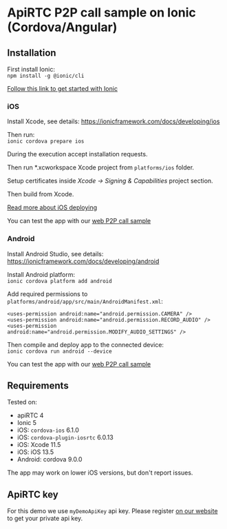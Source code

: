 # ApiRTC P2P call sample on Ionic (Cordova/Angular)

## Installation
First install Ionic:  
`npm install -g @ionic/cli`

[Follow this link to get started with Ionic](https://ionicframework.com/getting-started/) 

### iOS
Install Xcode, see details:
https://ionicframework.com/docs/developing/ios

Then run:  
`ionic cordova prepare ios`

During the execution accept installation requests.

Then run *.xcworkspace Xcode project from `platforms/ios` folder.

Setup certificates inside *Xcode -> Signing & Capabilities* project section.

Then build from Xcode.

[Read more about iOS deploying](https://ionicframework.com/docs/v3/intro/deploying/)

You can test the app with our [web P2P call sample](https://dev.apirtc.com/demo/peertopeer_call/index.html) 

### Android

Install Android Studio, see details:
https://ionicframework.com/docs/developing/android

Install Android platform:  
`ionic cordova platform add android`

Add required permissions to `platforms/android/app/src/main/AndroidManifest.xml`:
```
<uses-permission android:name="android.permission.CAMERA" />
<uses-permission android:name="android.permission.RECORD_AUDIO" />
<uses-permission android:name="android.permission.MODIFY_AUDIO_SETTINGS" />
```

Then compile and deploy app to the connected device:  
`ionic cordova run android --device`

You can test the app with our [web P2P call sample](https://dev.apirtc.com/demo/peertopeer_call/index.html) 

## Requirements
Tested on:
- apiRTC 4
- Ionic 5
- iOS: `cordova-ios` 6.1.0
- iOS: `cordova-plugin-iosrtc` 6.0.13
- iOS: Xcode 11.5
- iOS: iOS 13.5
- Android: cordova 9.0.0

The app may work on lower iOS versions, but don't report issues.

## ApiRTC key

For this demo we use `myDemoApiKey` api key. Please register [on our website](https://cloud.apizee.com) to get your private api key.

